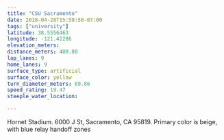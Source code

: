 ```yaml
---
title: "CSU Sacramento"
date: 2018-04-28T15:59:50-07:00
tags: ["university"]
latitude: 38.5556463
longitude: -121.42286
elevation_meters:
distance_meters: 400.00
lap_lanes: 9
home_lanes: 9
surface_type: artificial
surface_color: yellow
turn_diameter_meters: 69.86
speed_rating: 19.47
steeple_water_location:

---
```

Hornet Stadium. 6000 J St, Sacramento, CA 95819. Primary color is beige, with blue relay handoff zones
<!--more-->
